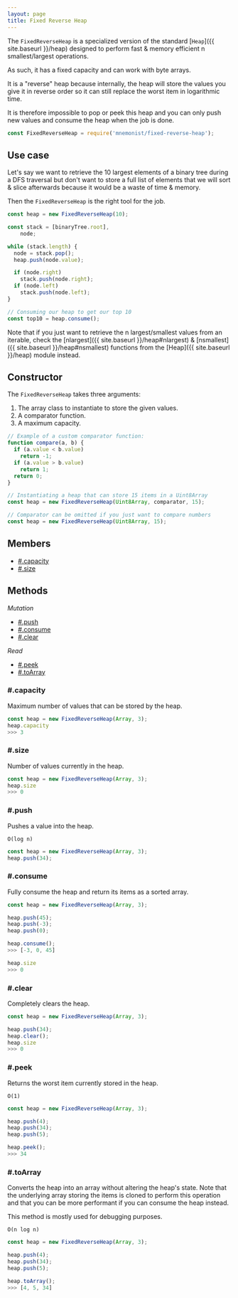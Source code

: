 ```yaml
---
layout: page
title: Fixed Reverse Heap
---
```


The `FixedReverseHeap` is a specialized version of the standard [`Heap`]({{ site.baseurl }}/heap) designed to perform fast & memory efficient n smallest/largest operations.

As such, it has a fixed capacity and can work with byte arrays.

It is a "reverse" heap because internally, the heap will store the values you give it in reverse order so it can still replace the worst item in logarithmic time.

It is therefore impossible to pop or peek this heap and you can only push new values and consume the heap when the job is done.

```js
const FixedReverseHeap = require('mnemonist/fixed-reverse-heap');
```

## Use case

Let's say we want to retrieve the 10 largest elements of a binary tree during a DFS traversal but don't want to store a full list of elements that we will sort & slice afterwards because it would be a waste of time & memory.

Then the `FixedReverseHeap` is the right tool for the job.

```js
const heap = new FixedReverseHeap(10);

const stack = [binaryTree.root],
    node;

while (stack.length) {
  node = stack.pop();
  heap.push(node.value);

  if (node.right)
    stack.push(node.right);
  if (node.left)
    stack.push(node.left);
}

// Consuming our heap to get our top 10
const top10 = heap.consume();
```

Note that if you just want to retrieve the n largest/smallest values from an iterable, check the [nlargest]({{ site.baseurl }}/heap#nlargest) & [nsmallest]({{ site.baseurl }}/heap#nsmallest) functions from the [Heap]({{ site.baseurl }}/heap) module instead.

## Constructor

The `FixedReverseHeap` takes three arguments:

1. The array class to instantiate to store the given values.
2. A comparator function.
3. A maximum capacity.

```js
// Example of a custom comparator function:
function compare(a, b) {
  if (a.value < b.value)
    return -1;
  if (a.value > b.value)
    return 1;
  return 0;
}

// Instantiating a heap that can store 15 items in a Uint8Array
const heap = new FixedReverseHeap(Uint8Array, comparator, 15);

// Comparator can be omitted if you just want to compare numbers
const heap = new FixedReverseHeap(Uint8Array, 15);
```

## Members

* [#.capacity](#capacity)
* [#.size](#size)

## Methods

*Mutation*

* [#.push](#push)
* [#.consume](#consume)
* [#.clear](#clear)

*Read*

* [#.peek](#peek)
* [#.toArray](#toarray)

### #.capacity

Maximum number of values that can be stored by the heap.

```js
const heap = new FixedReverseHeap(Array, 3);
heap.capacity
>>> 3
```

### #.size

Number of values currently in the heap.

```js
const heap = new FixedReverseHeap(Array, 3);
heap.size
>>> 0
```

### #.push

Pushes a value into the heap.

`O(log n)`

```js
const heap = new FixedReverseHeap(Array, 3);
heap.push(34);
```

### #.consume

Fully consume the heap and return its items as a sorted array.

```js
const heap = new FixedReverseHeap(Array, 3);

heap.push(45);
heap.push(-3);
heap.push(0);

heap.consume();
>>> [-3, 0, 45]

heap.size
>>> 0
```

### #.clear

Completely clears the heap.

```js
const heap = new FixedReverseHeap(Array, 3);

heap.push(34);
heap.clear();
heap.size
>>> 0
```

### #.peek

Returns the worst item currently stored in the heap.

`O(1)`

```js
const heap = new FixedReverseHeap(Array, 3);

heap.push(4);
heap.push(34);
heap.push(5);

heap.peek();
>>> 34
```

### #.toArray

Converts the heap into an array without altering the heap's state. Note that the underlying array storing the items is cloned to perform this operation and that you can be more performant if you can consume the heap instead.

This method is mostly used for debugging purposes.

`O(n log n)`

```js
const heap = new FixedReverseHeap(Array, 3);

heap.push(4);
heap.push(34);
heap.push(5);

heap.toArray();
>>> [4, 5, 34]
```
